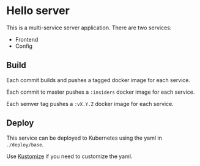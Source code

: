 # Hello server

This is a multi-service server application. There are two services:

- Frontend
- Config

## Build

Each commit builds and pushes a tagged docker image for each service.

Each commit to master pushes a `:insiders` docker image for each service.

Each semver tag pushes a `:vX.Y.Z` docker image for each service.

## Deploy

This service can be deployed to Kubernetes using the yaml in `./deploy/base`.

Use [Kustomize](https://github.com/kubernetes-sigs/kustomize) if you need to customize the yaml.
